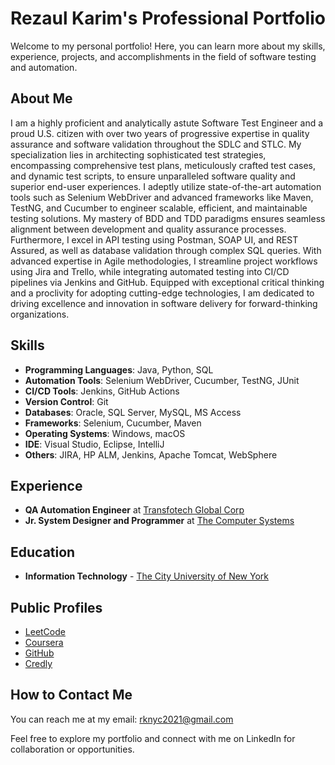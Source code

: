 # Rezaul Karim's Professional Portfolio

Welcome to my personal portfolio! Here, you can learn more about my skills, experience, projects, and accomplishments in the field of software testing and automation.

## About Me

I am a highly proficient and analytically astute Software Test Engineer and a proud U.S. citizen with over two years of progressive expertise in quality assurance and software validation throughout the SDLC and STLC. My specialization lies in architecting sophisticated test strategies, encompassing comprehensive test plans, meticulously crafted test cases, and dynamic test scripts, to ensure unparalleled software quality and superior end-user experiences. I adeptly utilize state-of-the-art automation tools such as Selenium WebDriver and advanced frameworks like Maven, TestNG, and Cucumber to engineer scalable, efficient, and maintainable testing solutions. My mastery of BDD and TDD paradigms ensures seamless alignment between development and quality assurance processes. Furthermore, I excel in API testing using Postman, SOAP UI, and REST Assured, as well as database validation through complex SQL queries. With advanced expertise in Agile methodologies, I streamline project workflows using Jira and Trello, while integrating automated testing into CI/CD pipelines via Jenkins and GitHub. Equipped with exceptional critical thinking and a proclivity for adopting cutting-edge technologies, I am dedicated to driving excellence and innovation in software delivery for forward-thinking organizations.
## Skills

- **Programming Languages**: Java, Python, SQL
- **Automation Tools**: Selenium WebDriver, Cucumber, TestNG, JUnit
- **CI/CD Tools**: Jenkins, GitHub Actions
- **Version Control**: Git
- **Databases**: Oracle, SQL Server, MySQL, MS Access
- **Frameworks**: Selenium, Cucumber, Maven
- **Operating Systems**: Windows, macOS
- **IDE**: Visual Studio, Eclipse, IntelliJ
- **Others**: JIRA, HP ALM, Jenkins, Apache Tomcat, WebSphere

## Experience

- **QA Automation Engineer** at [Transfotech Global Corp](https://www.transfotechglobal.com)
- **Jr. System Designer and Programmer** at [The Computer Systems](https://www.computersystems.com)

## Education

- **Information Technology** - [The City University of New York](https://www.cuny.edu/)

## Public Profiles

- [LeetCode](https://leetcode.com/u/REZAULKARIM2024/)
- [Coursera](https://www.coursera.org/user/2641006425ef5faacb43c824d17cb940)
- [GitHub](https://github.com/REZAULKARIM2024)
- [Credly](https://www.credly.com/users/rezaul-karim.44a8e932)


## How to Contact Me

You can reach me at my email: [rknyc2021@gmail.com](mailto:rknyc2021@gmail.com)

Feel free to explore my portfolio and connect with me on LinkedIn for collaboration or opportunities.

